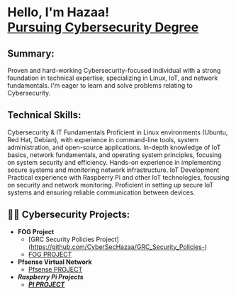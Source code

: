 <h1>Hello, I'm Hazaa! <br/><a href="https://github.com/CyberSecHazaa">Pursuing Cybersecurity Degree </a>
  
<h2> Summary:</h2>
Proven and hard-working Cybersecurity-focused individual with a strong foundation in technical expertise, specializing in Linux, IoT, and network fundamentals. I'm eager to learn and solve problems relating to Cybersecurity.
<h2>Technical Skills:</h2>
Cybersecurity & IT Fundamentals
Proficient in Linux environments (Ubuntu, Red Hat, Debian), with experience in command-line tools, system administration, and open-source applications.
In-depth knowledge of IoT basics, network fundamentals, and operating system principles, focusing on system security and efficiency.
Hands-on experience in implementing secure systems and monitoring network infrastructure.
IoT Development
Practical experience with Raspberry Pi and other IoT technologies, focusing on security and network monitoring.
Proficient in setting up secure IoT systems and ensuring reliable communication between devices.

<h2>👨‍💻 Cybersecurity Projects:</h2>

- <b>FOG Project </b>
  - [GRC Security Policies Project] (https://github.com/CyberSecHazaa/GRC_Security_Policies-) </b>
  - [FOG PROJECT ](https://github.com/CyberSecHazaa/HazaaFOGPROJECT)
- <b>Pfsense Virtual Network </b>
  - [Pfsense PROJECT](https://github.com/CyberSecHazaa/HazaaVirtualNetwork) <b><i>
- <b>Raspberry Pi Projects </b>
  - [PI PROJECT](https://github.com/CyberSecHazaa/PiBox) <b><i>

